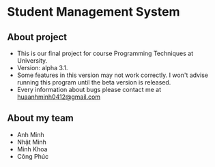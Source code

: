# Student Management System

## About project
* This is our final project for course Programming Techniques at University.
* Version: alpha 3.1.
* Some features in this version may not work correctly. I won't advise running this program until the beta version is released.
* Every information about bugs please contact me at huaanhminh0412@gmail.com

## About my team
* Anh Minh
* Nhật Minh
* Minh Khoa
* Công Phúc

